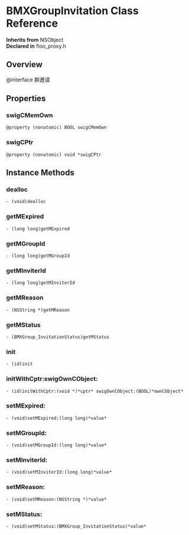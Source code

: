 # BMXGroupInvitation Class Reference

  **Inherits from** NSObject  
  **Declared in** floo_proxy.h  

## Overview

@interface 群邀请

## Properties

<a name="//api/name/swigCMemOwn" title="swigCMemOwn"></a>
### swigCMemOwn

`@property (nonatomic) BOOL swigCMemOwn`

<a name="//api/name/swigCPtr" title="swigCPtr"></a>
### swigCPtr

`@property (nonatomic) void *swigCPtr`

<a title="Instance Methods" name="instance_methods"></a>
## Instance Methods

<a name="//api/name/dealloc" title="dealloc"></a>
### dealloc

`- (void)dealloc`

<a name="//api/name/getMExpired" title="getMExpired"></a>
### getMExpired

`- (long long)getMExpired`

<a name="//api/name/getMGroupId" title="getMGroupId"></a>
### getMGroupId

`- (long long)getMGroupId`

<a name="//api/name/getMInviterId" title="getMInviterId"></a>
### getMInviterId

`- (long long)getMInviterId`

<a name="//api/name/getMReason" title="getMReason"></a>
### getMReason

`- (NSString *)getMReason`

<a name="//api/name/getMStatus" title="getMStatus"></a>
### getMStatus

`- (BMXGroup_InvitationStatus)getMStatus`

<a name="//api/name/init" title="init"></a>
### init

`- (id)init`

<a name="//api/name/initWithCptr:swigOwnCObject:" title="initWithCptr:swigOwnCObject:"></a>
### initWithCptr:swigOwnCObject:

`- (id)initWithCptr:(void *)*cptr* swigOwnCObject:(BOOL)*ownCObject*`

<a name="//api/name/setMExpired:" title="setMExpired:"></a>
### setMExpired:

`- (void)setMExpired:(long long)*value*`

<a name="//api/name/setMGroupId:" title="setMGroupId:"></a>
### setMGroupId:

`- (void)setMGroupId:(long long)*value*`

<a name="//api/name/setMInviterId:" title="setMInviterId:"></a>
### setMInviterId:

`- (void)setMInviterId:(long long)*value*`

<a name="//api/name/setMReason:" title="setMReason:"></a>
### setMReason:

`- (void)setMReason:(NSString *)*value*`

<a name="//api/name/setMStatus:" title="setMStatus:"></a>
### setMStatus:

`- (void)setMStatus:(BMXGroup_InvitationStatus)*value*`

